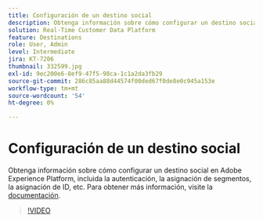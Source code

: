 ```yaml
---
title: Configuración de un destino social
description: Obtenga información sobre cómo configurar un destino social en Adobe Experience Platform, incluida la autenticación, la asignación de segmentos, la asignación de ID, etc.
solution: Real-Time Customer Data Platform
feature: Destinations
role: User, Admin
level: Intermediate
jira: KT-7206
thumbnail: 332599.jpg
exl-id: 9ec200e6-8ef9-47f5-98ca-1c1a2da3fb29
source-git-commit: 286c85aa88d44574f00ded67f0de8e0c945a153e
workflow-type: tm+mt
source-wordcount: '54'
ht-degree: 0%

---
```


# Configuración de un destino social

Obtenga información sobre cómo configurar un destino social en Adobe Experience Platform, incluida la autenticación, la asignación de segmentos, la asignación de ID, etc. Para obtener más información, visite la [documentación](https://experienceleague.adobe.com/docs/experience-platform/destinations/catalog/social/overview.html?lang=es).

>[!VIDEO](https://video.tv.adobe.com/v/3411784/?learn=on&enablevpops&captions=spa)

